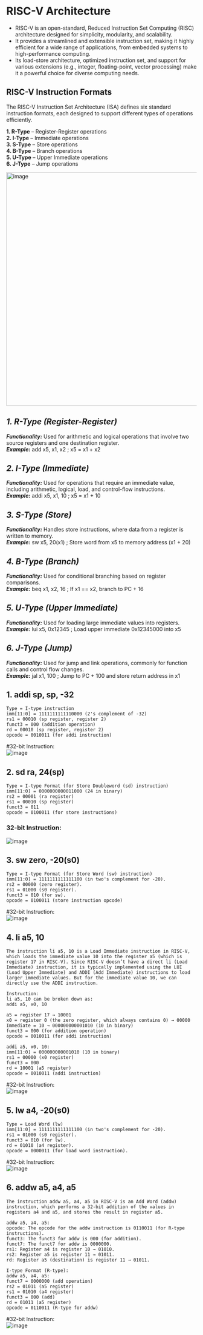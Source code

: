 # RISC-V Architecture   
 * RISC-V is an open-standard, Reduced Instruction Set Computing (RISC) architecture designed for simplicity, modularity, and scalability.        
 * It provides a streamlined and extensible instruction set, making it highly efficient for a wide range of applications, from embedded systems to high-performance computing.     
 * Its load-store architecture, optimized instruction set, and support for various extensions (e.g., integer, floating-point, vector processing) make it a powerful choice for diverse computing needs.   
## RISC-V Instruction Formats        
The RISC-V Instruction Set Architecture (ISA) defines six standard instruction formats, each designed to support different types of operations efficiently.       
  
**1. R-Type** – Register-Register operations   
**2. I-Type** – Immediate operations  
**3. S-Type** – Store operations  
**4. B-Type** – Branch operations  
**5. U-Type** – Upper Immediate operations  
**6. J-Type** – Jump operations     

   <img width="616" alt="image" src="https://github.com/user-attachments/assets/2ae752f3-a817-41c5-b5c5-563c1771fc1b" />    

   


## _1. R-Type (Register-Register)_   
_**Functionality:**_  Used for arithmetic and logical operations that involve two source registers and one destination register.  
_**Example:**_  add x5, x1, x2 ; x5 = x1 + x2
  
## _2. I-Type (Immediate)_
_**Functionality:**_ Used for operations that require an immediate value, including arithmetic, logical, load, and control-flow instructions.   
_**Example:**_ addi x5, x1, 10  ; x5 = x1 + 10

## _3. S-Type (Store)_
_**Functionality:**_ Handles store instructions, where data from a register is written to memory.   
_**Example:**_ sw x5, 20(x1)  ; Store word from x5 to memory address (x1 + 20)   

## _4. B-Type (Branch)_
_**Functionality:**_ Used for conditional branching based on register comparisons.     
_**Example:**_ beq x1, x2, 16  ; If x1 == x2, branch to PC + 16     

## _5. U-Type (Upper Immediate)_
_**Functionality:**_ Used for loading large immediate values into registers.     
_**Example:**_ lui x5, 0x12345  ; Load upper immediate 0x12345000 into x5   

## _6. J-Type (Jump)_
_**Functionality:**_ Used for jump and link operations, commonly for function calls and control flow changes.     
_**Example:**_ jal x1, 100  ; Jump to PC + 100 and store return address in x1      


## 1. addi sp, sp, -32   
   
```
Type = I-type instruction
imm[11:0] = 1111111111110000 (2's complement of -32)
rs1 = 00010 (sp register, register 2)
funct3 = 000 (addition operation)
rd = 00010 (sp register, register 2)
opcode = 0010011 (for addi instruction)
```

#32-bit Instruction:   
![image](https://github.com/user-attachments/assets/5884e2e5-8b7c-4c95-80be-740e58d752f5)


## 2. sd ra, 24(sp)  
```
Type = I-type Format (for Store Doubleword (sd) instruction)  
imm[11:0] = 0000000000011000 (24 in binary)
rs2 = 00001 (ra register)
rs1 = 00010 (sp register)
funct3 = 011
opcode = 0100011 (for store instructions)
```
### 32-bit Instruction:    
![image](https://github.com/user-attachments/assets/bea25d1c-05f5-448d-83b0-e1986f5ca0db)

## 3. sw zero, -20(s0) 
```
Type = I-type Format (for Store Word (sw) instruction)
imm[11:0] = 1111111111111100 (in two's complement for -20).
rs2 = 00000 (zero register).
rs1 = 01000 (s0 register).
funct3 = 010 (for sw).
opcode = 0100011 (store instruction opcode)
```
#32-bit Instruction:   
![image](https://github.com/user-attachments/assets/5e908fcd-3d63-45bd-a1ae-5240e91315e7)

## 4. li a5, 10 
```
The instruction li a5, 10 is a Load Immediate instruction in RISC-V, which loads the immediate value 10 into the register a5 (which is register 17 in RISC-V). Since RISC-V doesn’t have a direct li (Load Immediate) instruction, it is typically implemented using the LUI (Load Upper Immediate) and ADDI (Add Immediate) instructions to load larger immediate values. But for the immediate value 10, we can directly use the ADDI instruction.  

Instruction:
li a5, 10 can be broken down as:
addi a5, x0, 10
  
a5 = register 17 → 10001
x0 = register 0 (the zero register, which always contains 0) → 00000
Immediate = 10 → 000000000001010 (10 in binary)
funct3 = 000 (for addition operation)
opcode = 0010011 (for addi instruction)

addi a5, x0, 10:       
imm[11:0] = 000000000001010 (10 in binary)
rs1 = 00000 (x0 register)
funct3 = 000
rd = 10001 (a5 register)
opcode = 0010011 (addi instruction)
```
#32-bit Instruction:  
![image](https://github.com/user-attachments/assets/bee90f94-4a9e-400c-83dc-091a4427984e)   


## 5. lw a4, -20(s0)   
```
Type = Load Word (lw)
imm[11:0] = 1111111111111100 (in two's complement for -20).
rs1 = 01000 (s0 register).
funct3 = 010 (for lw).
rd = 01010 (a4 register).
opcode = 0000011 (for load word instruction).
```
#32-bit Instruction:    
![image](https://github.com/user-attachments/assets/12f42dbe-3647-4db2-97f3-b6dab88c2b72)

## 6. addw a5, a4, a5   
```
The instruction addw a5, a4, a5 in RISC-V is an Add Word (addw) instruction, which performs a 32-bit addition of the values in registers a4 and a5, and stores the result in register a5.

addw a5, a4, a5:
opcode: The opcode for the addw instruction is 0110011 (for R-type instructions).
funct3: The funct3 for addw is 000 (for addition).
funct7: The funct7 for addw is 0000000.
rs1: Register a4 is register 10 → 01010.
rs2: Register a5 is register 11 → 01011.
rd: Register a5 (destination) is register 11 → 01011.

I-type Format (R-type):
addw a5, a4, a5:
funct7 = 0000000 (add operation)
rs2 = 01011 (a5 register)
rs1 = 01010 (a4 register)
funct3 = 000 (add)
rd = 01011 (a5 register)
opcode = 0110011 (R-type for addw)
```
#32-bit Instruction:   
![image](https://github.com/user-attachments/assets/47feb334-5037-4c2c-ab09-778e7446bda8)


















